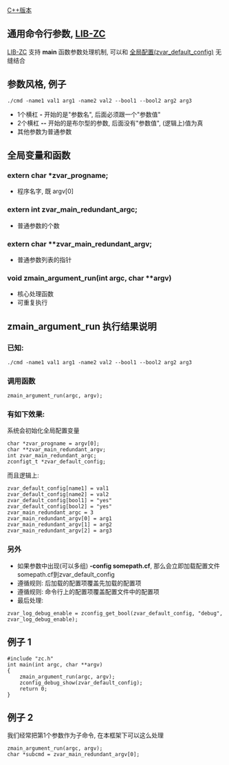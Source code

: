 
[C++版本](./main_argument_cpp.md)

## 通用命令行参数, [LIB-ZC](./README.md)

[LIB-ZC](./README.md) 支持 **main** 函数参数处理机制,
可以和 [全局配置(zvar_default_config)](./config.md) 无缝结合

## 参数风格, 例子

```
./cmd -name1 val1 arg1 -name2 val2 --bool1 --bool2 arg2 arg3
```

* 1个横杠 **-** 开始的是"参数名", 后面必须跟一个"参数值"
* 2个横杠 **--** 开始的是布尔型的参数, 后面没有"参数值", (逻辑上)值为真
* 其他参数为普通参数

## 全局变量和函数

### extern char *zvar_progname;

* 程序名字, 既 argv[0]

### extern int zvar_main_redundant_argc;

* 普通参数的个数

### extern char **zvar_main_redundant_argv;

* 普通参数列表的指针

### void zmain_argument_run(int argc, char **argv)

* 核心处理函数
* 可重复执行

## zmain_argument_run 执行结果说明

### 已知:

```
./cmd -name1 val1 arg1 -name2 val2 --bool1 --bool2 arg2 arg3
```

### 调用函数

```
zmain_argument_run(argc, argv);
```
### 有如下效果:

系统会初始化全局配置变量

```
char *zvar_progname = argv[0];
char **zvar_main_redundant_argv;
int zvar_main_redundant_argc;
zconfigt_t *zvar_default_config;
```
而且逻辑上:

```
zvar_default_config[name1] = val1
zvar_default_config[name2] = val2
zvar_default_config[bool1] = "yes"
zvar_default_config[bool2] = "yes"
zvar_main_redundant_argc = 3
zvar_main_redundant_argv[0] = arg1
zvar_main_redundant_argv[1] = arg2
zvar_main_redundant_argv[2] = arg3
```
### 另外

* 如果参数中出现(可以多组) **-config somepath.cf**, 那么会立即加载配置文件somepath.cf到zvar_default_config
* 遵循规则: 后加载的配置项覆盖先加载的配置项
* 遵循规则: 命令行上的配置项覆盖配置文件中的配置项
* 最后处理:

```
zvar_log_debug_enable = zconfig_get_bool(zvar_default_config, "debug", zvar_log_debug_enable);
```

## 例子 1

```
#include "zc.h"
int main(int argc, char **argv)
{
    zmain_argument_run(argc, argv); 
    zconfig_debug_show(zvar_default_config);
    return 0;
}
```

## 例子 2

我们经常把第1个参数作为子命令, 在本框架下可以这么处理

```
zmain_argument_run(argc, argv);
char *subcmd = zvar_main_redundant_argv[0];
```

